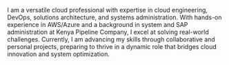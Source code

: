 I am a versatile cloud professional with expertise in cloud engineering, DevOps, solutions architecture, and systems
administration. With hands-on experience in AWS/Azure and a background in system and SAP administration at Kenya Pipeline
Company, I excel at solving real-world challenges. Currently, I am advancing my skills through collaborative and personal
projects, preparing to thrive in a dynamic role that bridges cloud innovation and system optimization.
